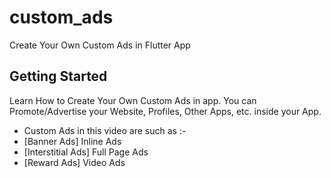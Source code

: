 # custom_ads

Create Your Own Custom Ads in Flutter App

## Getting Started

Learn How to Create Your Own Custom Ads in app. 
You can Promote/Advertise your Website, Profiles, Other Apps, etc. inside your App.

- Custom Ads in this video are such as :-
- [Banner Ads] Inline Ads
- [Interstitial Ads] Full Page Ads
- [Reward Ads] Video Ads
